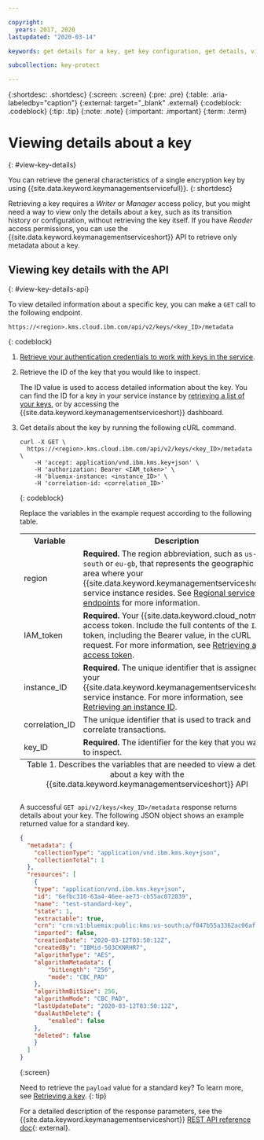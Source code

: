 ```yaml
---

copyright:
  years: 2017, 2020
lastupdated: "2020-03-14"

keywords: get details for a key, get key configuration, get details, view encryption key details, view encryption key, retrieve encryption key details, API examples

subcollection: key-protect

---
```


{:shortdesc: .shortdesc}
{:screen: .screen}
{:pre: .pre}
{:table: .aria-labeledby="caption"}
{:external: target="_blank" .external}
{:codeblock: .codeblock}
{:tip: .tip}
{:note: .note}
{:important: .important}
{:term: .term}

# Viewing details about a key
{: #view-key-details}

You can retrieve the general characteristics of a single encryption key by using {{site.data.keyword.keymanagementservicefull}}.
{: shortdesc}

Retrieving a key requires a _Writer_ or _Manager_ access policy, but you might need a way to view only the details about a key, such as its transition history or configuration, without retrieving the key itself. If you have _Reader_ access permissions, you can use the {{site.data.keyword.keymanagementserviceshort}} API to retrieve only metadata about a key.

## Viewing key details with the API
{: #view-key-details-api}

To view detailed information about a specific key, you can make a `GET` call to the following endpoint.

```
https://<region>.kms.cloud.ibm.com/api/v2/keys/<key_ID>/metadata
```
{: codeblock}

1. [Retrieve your authentication credentials to work with keys in the service](/docs/key-protect?topic=key-protect-set-up-api).

2. Retrieve the ID of the key that you would like to inspect.

    The ID value is used to access detailed information about the key. You can find the ID for a key in your service instance by [retrieving a list of your keys](/docs/key-protect?topic=key-protect-view-keys), or by accessing the {{site.data.keyword.keymanagementserviceshort}} dashboard.

3. Get details about the key by running the following cURL command.

    ```cURL
    curl -X GET \
      https://<region>.kms.cloud.ibm.com/api/v2/keys/<key_ID>/metadata \
        -H 'accept: application/vnd.ibm.kms.key+json' \
        -H 'authorization: Bearer <IAM_token>' \
        -H 'bluemix-instance: <instance_ID>' \
        -H 'correlation-id: <correlation_ID>'
    ```
    {: codeblock}

    Replace the variables in the example request according to the following table.

    <table>
      <tr>
        <th>Variable</th>
        <th>Description</th>
      </tr>
      <tr>
        <td><varname>region</varname></td>
        <td><strong>Required.</strong> The region abbreviation, such as <code>us-south</code> or <code>eu-gb</code>, that represents the geographic area where your {{site.data.keyword.keymanagementserviceshort}} service instance resides. See <a href="/docs/key-protect?topic=key-protect-regions#service-endpoints">Regional service endpoints</a> for more information.</td>
      </tr>
      <tr>
        <td><varname>IAM_token</varname></td>
        <td><strong>Required.</strong> Your {{site.data.keyword.cloud_notm}} access token. Include the full contents of the <code>IAM</code> token, including the Bearer value, in the cURL request. For more information, see <a href="/docs/key-protect?topic=key-protect-retrieve-access-token">Retrieving an access token</a>.</td>
      </tr>
      <tr>
        <td><varname>instance_ID</varname></td>
        <td><strong>Required.</strong> The unique identifier that is assigned to your {{site.data.keyword.keymanagementserviceshort}} service instance. For more information, see <a href="/docs/key-protect?topic=key-protect-retrieve-instance-ID">Retrieving an instance ID</a>.</td>
      </tr>
      <tr>
        <td><varname>correlation_ID</varname></td>
        <td>The unique identifier that is used to track and correlate transactions.</td>
      </tr>
      <tr>
        <td><varname>key_ID</varname></td>
        <td><strong>Required.</strong> The identifier for the key that you want to inspect.</td>
      </tr>
      <caption style="caption-side:bottom;">Table 1. Describes the variables that are needed to view a details about a key with the {{site.data.keyword.keymanagementserviceshort}} API</caption>
    </table>

    A successful `GET api/v2/keys/<key_ID>/metadata` response returns details about your key. The following JSON object shows an example returned value for a standard key.

    ```json
    {
      "metadata": {
        "collectionType": "application/vnd.ibm.kms.key+json",
        "collectionTotal": 1
      },
      "resources": [
        {
        "type": "application/vnd.ibm.kms.key+json",
        "id": "6efbc310-63a4-46ee-ae73-cb55ac072039",
        "name": "test-standard-key",
        "state": 1,
        "extractable": true,
        "crn": "crn:v1:bluemix:public:kms:us-south:a/f047b55a3362ac06afad8a3f2f5586ea:8e19aaff-df40-4623-bef2-86cb19a9d8bd:key:6efbc310-63a4-46ee-ae73-cb55ac072039",
        "imported": false,
        "creationDate": "2020-03-12T03:50:12Z",
        "createdBy": "IBMid-503CKNRHR7",
        "algorithmType": "AES",
        "algorithmMetadata": {
            "bitLength": "256",
            "mode": "CBC_PAD"
        },
        "algorithmBitSize": 256,
        "algorithmMode": "CBC_PAD",
        "lastUpdateDate": "2020-03-12T03:50:12Z",
        "dualAuthDelete": {
            "enabled": false
        },
        "deleted": false
        }
      ]
    }
    ```
    {:screen}

    Need to retrieve the `payload` value for a standard key? To learn more, see [Retrieving a key](https://test.cloud.ibm.com/docs/key-protect?topic=key-protect-retrieve-key).
    {: tip}

    For a detailed description of the response parameters, see the {{site.data.keyword.keymanagementserviceshort}} [REST API reference doc](https://{DomainName}/apidocs/key-protect){: external}.
